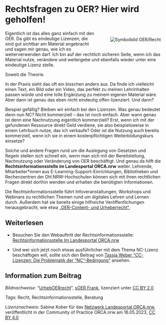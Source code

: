 # Rechtsfragen zu OER? Hier wird geholfen!

<img src="https://github.com/lindahalm-hsbi/infOERmiert/assets/149467048/8cb6e2fa-a105-4360-843c-cfc931922c4e" style="float: right; margin: 20px 0px 20px 50px" alt="Symbolbild OER/Recht" title="Symbolbild OER/Recht"/> 

Eigentlich ist das alles ganz einfach mit den OER. Da gibt es eindeutige Lizenzen, die sind gut sichtbar am Material angebracht und sagen mir genau, wie ich es weiterverwenden darf. Ich bin auf der rechtlich sicheren Seite, wenn ich das Material nutze, verändere und weitergebe und ebenfalls wieder unter eine eindeutige Lizenz stelle.

Soweit die Theorie.

In der Praxis sieht das oft ein bisschen anders aus. Da finde ich vielleicht einen Text, ein Bild oder ein Video, das perfekt zu meinen Lehrinhalten passen würde und eine tolle Ergänzung zu meinem eigenen Material wäre. Aber dann ist genau das eben nicht eindeutig offen lizenziert. Und dann?

Beispiel gefällig? Bleiben wir einfach bei den Lizenzen. Was genau bedeutet denn nun NC? Nicht kommerziell – das ist noch einfach. Aber wann genau ist denn eine Nachnutzung eigentlich kommerziell? Erst, wenn ich mit der gefundenen Ressource direkt Geld verdiene, sie also beispielsweise in einem Lehrbuch nutze, das ich verkaufe? Oder ist die Nutzung auch bereits kommerziell, wenn ich sie in einem kostenpflichtigen Weiterbildungskurs einsetze?

Solche und andere Fragen rund um die Auslegung von Gesetzen und Regeln stellen sich schnell ein, wenn man sich mit der Bereitstellung, Nachnutzung oder Veränderung von OER beschäftigt. Und genau da hilft die **Rechtsinformationsstelle im Landesportal ORCA.nrw** weiter. Lehrende, Mitarbeiter\*innen aus E-Learning-Support-Einrichtungen, Bibliotheken und Rechenzentren der DH.NRW-Hochschulen können sich mit ihren rechtlichen Fragen direkt dorthin wenden und erhalten die benötigten Informationen.

Die Rechtsinformationsstelle führt Infoveranstaltungen, Workshops und Webinare zu rechtlichen Themen rund um digitales Lehren und Lernen durch. Außerdem hat sie bereits einige hilfreiche Veröffentlichungen herausgebracht, wie etwa [„OER-Content- und Urheberrecht“.](https://www.orca.nrw/sites/default/files/dokumente/RiDHnrw_13-05-20_OER-Content-und-Urheberrecht_cc.pdf)

## Weiterlesen

- Besuchen Sie den Webauftritt der Rechtsinformationsstelle: [Rechtsinformationsstelle Im Landesportal ORCA.nrw](https://www.orca.nrw/lehrende/rechtsinformation)

- Und wer sich jetzt noch etwas ausführlicher mit dem Thema NC-Lizenz beschäftigen will, sollte sich den Beitrag von [Tassja Weber “CC-Lizenzen: Die Problematik der “NC”-Bedingung”](https://lindahalm-hsbi.github.io/infOERmiert/document.html#bedingung-nc.md__cc-lizenzen-die-problematik-der-nc-bedingung) ansehen.

## Information zum Beitrag

*Bildnachweise*: “[UrhebOERrecht](https://www.flickr.com/photos/194963989@N07/52693747632/)”, [sOER Frank](https://www.flickr.com/photos/194963989@N07/), lizenziert unter [CC BY 2.0](https://creativecommons.org/licenses/by/2.0/)

*Tags*: Recht, Rechtsinformationsstelle, Beratung

*Lizenznachweis*: Sabine Kober für das <a href="http://www.orca.nrw/ueber-uns/netzwerk" target="_blank">Netzwerk Landesportal ORCA.nrw</a>, veröffentlicht in der Community of Practice ORCA.nrw am 16.05.2023, <a href="https://creativecommons.org/licenses/by/4.0/" target="_blank">CC BY 4.0</a>
